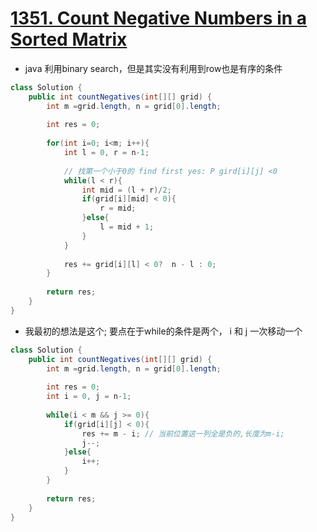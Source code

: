 # [1351. Count Negative Numbers in a Sorted Matrix](https://leetcode.com/problems/count-negative-numbers-in-a-sorted-matrix/)

* java 利用binary search，但是其实没有利用到row也是有序的条件

```JAVA
class Solution {
    public int countNegatives(int[][] grid) {
        int m =grid.length, n = grid[0].length;
        
        int res = 0;
        
        for(int i=0; i<m; i++){
            int l = 0, r = n-1;
            
            // 找第一个小于0的 find first yes: P gird[i][j] <0
            while(l < r){
                int mid = (l + r)/2;
                if(grid[i][mid] < 0){
                    r = mid;
                }else{
                    l = mid + 1;
                }
            }
            
            res += grid[i][l] < 0?  n - l : 0;
        }
        
        return res;
    }
}


```

* 我最初的想法是这个; 要点在于while的条件是两个， i 和 j 一次移动一个

```java
class Solution {
    public int countNegatives(int[][] grid) {
        int m =grid.length, n = grid[0].length;
        
        int res = 0;
        int i = 0, j = n-1;
        
        while(i < m && j >= 0){
            if(grid[i][j] < 0){
                res += m - i; // 当前位置这一列全是负的,长度为m-i;
                j--;
            }else{
                i++;
            }
        }
        
        return res;
    }
}

```
